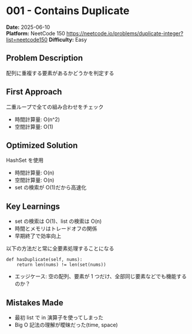 # 001 - Contains Duplicate

**Date:** 2025-06-10  
**Platform:** NeetCode 150 https://neetcode.io/problems/duplicate-integer?list=neetcode150
**Difficulty:** Easy

## Problem Description

配列に重複する要素があるかどうかを判定する

## First Approach

二重ループで全ての組み合わせをチェック

- 時間計算量: O(n^2)
- 空間計算量: O(1)

## Optimized Solution

HashSet を使用

- 時間計算量: O(n)
- 空間計算量: O(n)
- set の検索が O(1)だから高速化

## Key Learnings

- set の検索は O(1)、list の検索は O(n)
- 時間とメモリはトレードオフの関係
- 早期終了で効率向上

以下の方法だと常に全要素処理することになる

```
def hasDuplicate(self, nums):
    return len(nums) != len(set(nums))
```

- エッジケース: 空の配列、要素が 1 つだけ、全部同じ要素などでも機能するのか？

## Mistakes Made

- 最初 list で in 演算子を使ってしまった
- Big O 記法の理解が曖昧だった(time, space)
